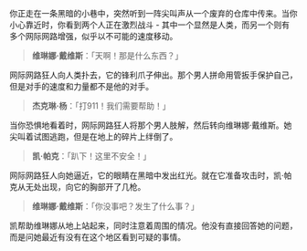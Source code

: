 你正走在一条黑暗的小巷中，突然听到一阵尖叫声从一个废弃的仓库中传来。当你小心靠近时，你看到两个人正在激烈战斗 - 其中一个显然是人类，而另一个则有多个网际网路增强，似乎以不可能的速度移动。

> **维琳娜·戴维斯**：「天啊！那是什么东西？」

网际网路狂人向人类扑去，它的锋利爪子伸出。那个男人拼命用管扳手保护自己，但是对手的速度和力量都不是他的对手。

> **杰克琳·杨**：「打911！我们需要帮助！」

当你恐惧地看着时，网际网路狂人将那个男人肢解，然后转向维琳娜·戴维斯。她尖叫着试图逃跑，但是在地上的碎片上绊倒了。

> **凯·帕克**：「趴下！这里不安全！」

网际网路狂人向她逼近，它的眼睛在黑暗中发出红光。就在它准备攻击时，凯·帕克从无处出现，向它的胸部开了几枪。

> **维琳娜·戴维斯**：「你没事吧？发生了什么事？」

凯帮助维琳娜从地上站起来，同时注意着周围的情况。他没有直接回答她的问题，而是问她最近有没有在这个地区看到可疑的事情。

